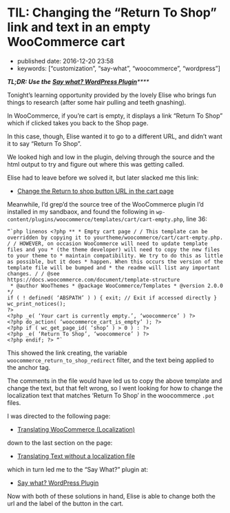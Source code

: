 # TIL: Changing the “Return To Shop” link and text in an empty WooCommerce cart

* published date: 2016-12-20 23:58
* keywords: \[“customization”, “say-what”, “woocommerce”, “wordpress”\]

_**TL;DR: Use  the**_ [_**Say what? WordPress Plugin**_](https://wordpress.org/plugins/say-what/)_\*\*\*\*_

Tonight’s learning opportunity provided by the lovely Elise who brings fun things to research \(after some hair pulling and teeth gnashing\).

In WooCommerce, if you’re cart is empty, it displays a link “Return To Shop” which if clicked takes you back to the Shop page.

In this case, though, Elise wanted it to go to a different URL, and didn’t want it to say “Return To Shop”.

We looked high and low in the plugin, delving through the source and the html output to try and figure out where this was getting called.

Elise had to leave before we solved it, but later slacked me this link:

* [Change the Return to shop button URL in the cart page](https://nicola.blog/2015/07/20/change-the-return-to-shop-button-url-in-the-cart-page/)

Meanwhile, I’d grep’d the source tree of the WooCommerce plugin I’d installed in my sandbaox, and found the following in `wp-content/plugins/woocommerce/templates/cart/cart-empty.php`, line 36:

```text
“`php linenos <?php ** * Empty cart page / / This template can be overridden by copying it to yourtheme/woocommerce/cart/cart-empty.php. / / HOWEVER, on occasion WooCommerce will need to update template files and you * (the theme developer) will need to copy the new files to your theme to * maintain compatibility. We try to do this as little as possible, but it does * happen. When this occurs the version of the template file will be bumped and * the readme will list any important changes. / / @see 
https://docs.woocommerce.com/document/template-structure
 * @author WooThemes * @package WooCommerce/Templates * @version 2.0.0 */
if ( ! defined( ‘ABSPATH’ ) ) { exit; // Exit if accessed directly }
wc_print_notices();
?>
<?php _e( ‘Your cart is currently empty.’, ‘woocommerce’ ) ?>
<?php do_action( ‘woocommerce_cart_is_empty’ ); ?>
<?php if ( wc_get_page_id( ‘shop’ ) > 0 ) : ?>
<?php _e( ‘Return To Shop’, ‘woocommerce’ ) ?>
<?php endif; ?> “`
```

This showed the link creating, the variable `woocommerce_return_to_shop_redirect` filter, and the text being applied to the anchor tag.

The comments in the file would have led us to copy the above template and change the text, but that felt wrong, so I went looking for how to change the localization text that matches ‘Return To Shop’ in the woocommerce `.pot` files.

I was directed to the following page:

* [Translating WooCommerce \(Localization\)](https://docs.woocommerce.com/document/woocommerce-localization/)

down to the last section on the page:

* [Translating Text without a localization file](https://docs.woocommerce.com/document/woocommerce-localization/#section-6)

which in turn led me to the “Say What?” plugin at:

* [Say what? WordPress Plugin](https://wordpress.org/plugins/say-what/)

Now with both of these solutions in hand, Elise is able to change both the url and the label of the button in the cart.

